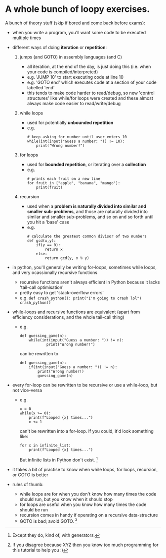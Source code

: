 # A whole bunch of loopy exercises.

A bunch of theory stuff (skip if bored and come back before exams):

- when you write a program, you'll want some code to be executed multiple times
- different ways of doing **iteration** or **repetition**:

    1. jumps (and GOTO) in assembly languages (and C)
        - all iteration, at the end of the day, is just doing this (i.e. when your code is compiled/interpreted)
        - e.g. 'JUMP 10' to start executing code at line 10
        - e.g. 'GOTO end' which executes code at a section of your code labelled 'end'
        - this tends to make code harder to read/debug, so new 'control structures' like while/for loops were created
            and these almost always make code easier to read/write/debug
        
    2. while loops
        - used for potentially **unbounded repetition**
        - e.g.
            ```
            # keep asking for number until user enters 10
            while(int(input("Guess a number: ")) != 10):
                print("Wrong number!")
            ```
    3. for loops
        - used for **bounded repetition**, or iterating over a **collection**
        - e.g.
            ```
            # prints each fruit on a new line
            for fruit in ["apple", "banana", "mango"]:
                print(fruit)
            ```
    4. recursion
        - used when a **problem is naturally divided into similar and smaller sub-problems**, and those are
            naturally divided into similar and smaller sub-problems, and so on and so forth until you hit
            a 'base' case
        - e.g.
            ```
            # calculate the greatest common divisor of two numbers
            def gcd(x,y):
                if(y == 0):
                    return x
                else:
                    return gcd(y, x % y)
            ```
- in python, you'll generally be writing for-loops, sometimes while loops, and very ocassionally recursive functions
    - recursive functions aren't always efficient in Python because it lacks 'tail-call optimisation'
    - pretty easy to get 'stack-overflow errors'
    - e.g. 
            ```
            def crash_python():
                print("I'm going to crash lol")
                crash_python()
            ```
- while-loops and recursive functions are equivalent (apart from efficiency considerations, and the whole tail-call thing)
    - e.g.

        ```
        def guessing_game(n):
            while(int(input("Guess a number: ")) != n):
                    print("Wrong number!")
        ```
        can be rewritten to 
        ```
        def guessing_game(n):
            if(int(input("Guess a number: ")) != n):
                print("Wrong number!)
                guessing_game(n)
        ```
- every for-loop can be rewritten to be recursive or use a while-loop, but not vice-versa
    - e.g.

        ```
        x = 0
        while(x >= 0):
            print(f"Looped {x} times...")
            x += 1
        ```
        can't be rewritten into a for-loop. If you could, it'd look something like:
        ```
        for x in infinite_list:
            print(f"Looped {x} times...") 
        ```
        But infinite lists in Python don't exist. [^1]

- it takes a bit of practise to know when while loops, for loops, recursion, or GOTO is better
- rules of thumb:
    - while loops are for when you don't know how many times the code should run, but you know when it should stop
    - for loops are useful when you know how many times the code should be run
    - recursion comes in handy if operating on a recursive data-structure
    - GOTO is bad; avoid GOTO. [^2]


[^1]: Except they do, kind of, with generators.
[^2]: If you disagree because XYZ then you know too much programming for this tutorial to help you :) 